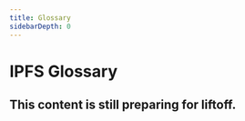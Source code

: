 ```yaml
---
title: Glossary
sidebarDepth: 0
---
```


# IPFS Glossary

## This content is still preparing for liftoff.
